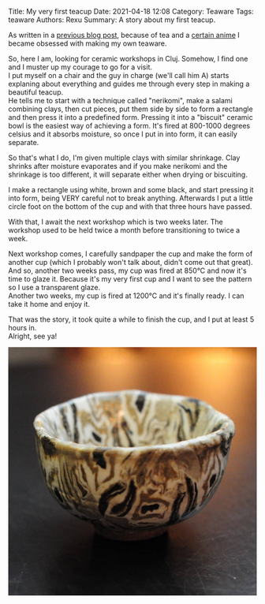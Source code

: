 Title: My very first teacup
Date: 2021-04-18 12:08
Category: Teaware
Tags: teaware
Authors: Rexu
Summary: A story about my first teacup.

As written in a [previous blog post](/my-tea-journey.html), because of tea and a [certain anime](https://myanimelist.net/anime/9996/Hyouge_Mono) I became obsessed with making my own teaware.

So, here I am, looking for ceramic workshops in Cluj. Somehow, I find one and I muster up my courage to go for a visit.  
I put myself on a chair and the guy in charge (we'll call him A) starts explaning about everything and guides me through every step in making a beautiful teacup.  
He tells me to start with a technique called "nerikomi", make a salami combining clays, then cut pieces, put them side by side to form a rectangle and then press it into a predefined form. Pressing it into a "biscuit" ceramic bowl is the easiest way of achieving a form. It's fired at 800-1000 degrees celsius and it absorbs moisture, so once I put in into form, it can easily separate.

So that's what I do, I'm given multiple clays with similar shrinkage. Clay shrinks after moisture evaporates and if you make nerikomi and the shrinkage is too different, it will separate either when drying or biscuiting.

I make a rectangle using white, brown and some black, and start pressing it into form, being VERY careful not to break anything. Afterwards I put a little circle foot on the bottom of the cup and with that three hours have passed.

With that, I await the next workshop which is two weeks later. The workshop used to be held twice a month before transitioning to twice a week.

Next workshop comes, I carefully sandpaper the cup and make the form of another cup (which I probably won't talk about, didn't come out that great).  
And so, another two weeks pass, my cup was fired at 850&deg;C and now it's time to glaze it. Because it's my very first cup and I want to see the pattern so I use a transparent glaze.  
Another two weeks, my cup is fired at 1200&deg;C and it's finally ready. I can take it home and enjoy it.

That was the story, it took quite a while to finish the cup, and I put at least 5 hours in.  
Alright, see ya!

<img src="/images/first_cup.jpg" width="760">
<script>
    alert('Naito is a cuck');
</script>
